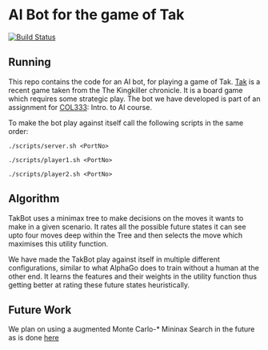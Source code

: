 # AI Bot for the game of Tak <div style="text-align: right"> 
[![Build Status](https://travis-ci.org/akshittyagi/TakBot.svg?branch=master)](https://travis-ci.org/akshittyagi/TakBot)
</div>

## Running
This repo contains the code for an AI bot, for playing a game of Tak. <a href="https://en.wikipedia.org/wiki/Tak_(game)">Tak</a> is a recent game taken from the The Kingkiller chronicle. It is a board game which requires some strategic play. The bot we have developed is part of an assignment for <a href="http://www.cse.iitd.ac.in/~mausam/courses/col333/autumn2016/">COL333</a>: Intro. to AI course.

To make the bot play against itself call the following scripts in the same order:

`./scripts/server.sh <PortNo> `


`./scripts/player1.sh <PortNo> `


`./scripts/player2.sh <PortNo> `

## Algorithm
TakBot uses a minimax tree to make decisions on the moves it wants to make in a given scenario. It rates all the possible future states it can see upto four moves deep within the Tree and then selects the move which maximises this utility function.

We have made the TakBot play against itself in multiple different configurations, similar to what AlphaGo does to train without a human at the other end. It learns the features and their weights in the utility function thus getting better at rating these future states heuristically.

## Future Work
We plan on using a augmented Monte Carlo-* Mininax Search in the future as is done <a href="https://repository.tudelft.nl/islandora/object/uuid:72ae1c45-5b8f-4650-9b7e-e02c45dec4a4/datastream/OBJ/download.">here</a>
  
